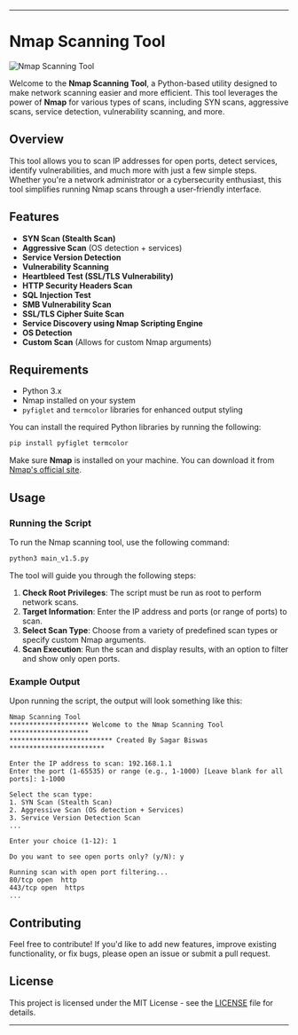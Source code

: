 
---

# Nmap Scanning Tool

![Nmap Scanning Tool](https://imgur.com/undefined.png)

Welcome to the **Nmap Scanning Tool**, a Python-based utility designed to make network scanning easier and more efficient. This tool leverages the power of **Nmap** for various types of scans, including SYN scans, aggressive scans, service detection, vulnerability scanning, and more.

## Overview

This tool allows you to scan IP addresses for open ports, detect services, identify vulnerabilities, and much more with just a few simple steps. Whether you're a network administrator or a cybersecurity enthusiast, this tool simplifies running Nmap scans through a user-friendly interface.

## Features

- **SYN Scan (Stealth Scan)**
- **Aggressive Scan** (OS detection + services)
- **Service Version Detection**
- **Vulnerability Scanning**
- **Heartbleed Test (SSL/TLS Vulnerability)**
- **HTTP Security Headers Scan**
- **SQL Injection Test**
- **SMB Vulnerability Scan**
- **SSL/TLS Cipher Suite Scan**
- **Service Discovery using Nmap Scripting Engine**
- **OS Detection**
- **Custom Scan** (Allows for custom Nmap arguments)

## Requirements

- Python 3.x
- Nmap installed on your system
- `pyfiglet` and `termcolor` libraries for enhanced output styling

You can install the required Python libraries by running the following:

```bash
pip install pyfiglet termcolor
```

Make sure **Nmap** is installed on your machine. You can download it from [Nmap's official site](https://nmap.org/).

## Usage

### Running the Script

To run the Nmap scanning tool, use the following command:

```bash
python3 main_v1.5.py
```

The tool will guide you through the following steps:

1. **Check Root Privileges**: The script must be run as root to perform network scans.
2. **Target Information**: Enter the IP address and ports (or range of ports) to scan.
3. **Select Scan Type**: Choose from a variety of predefined scan types or specify custom Nmap arguments.
4. **Scan Execution**: Run the scan and display results, with an option to filter and show only open ports.

### Example Output

Upon running the script, the output will look something like this:

```
Nmap Scanning Tool
******************** Welcome to the Nmap Scanning Tool ********************
************************** Created By Sagar Biswas ************************

Enter the IP address to scan: 192.168.1.1
Enter the port (1-65535) or range (e.g., 1-1000) [Leave blank for all ports]: 1-1000

Select the scan type:
1. SYN Scan (Stealth Scan)
2. Aggressive Scan (OS detection + Services)
3. Service Version Detection Scan
...

Enter your choice (1-12): 1

Do you want to see open ports only? (y/N): y

Running scan with open port filtering...
80/tcp open  http
443/tcp open  https
...
```

## Contributing

Feel free to contribute! If you'd like to add new features, improve existing functionality, or fix bugs, please open an issue or submit a pull request.

## License

This project is licensed under the MIT License - see the [LICENSE](LICENSE) file for details.

---
